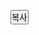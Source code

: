 <button type="button" class="btn btn-link copy-button" style="padding: 0px;" data-clipboard-target="#sample-output-1">복사</button>

<pre class="sampledata" id="sample-output-1">

